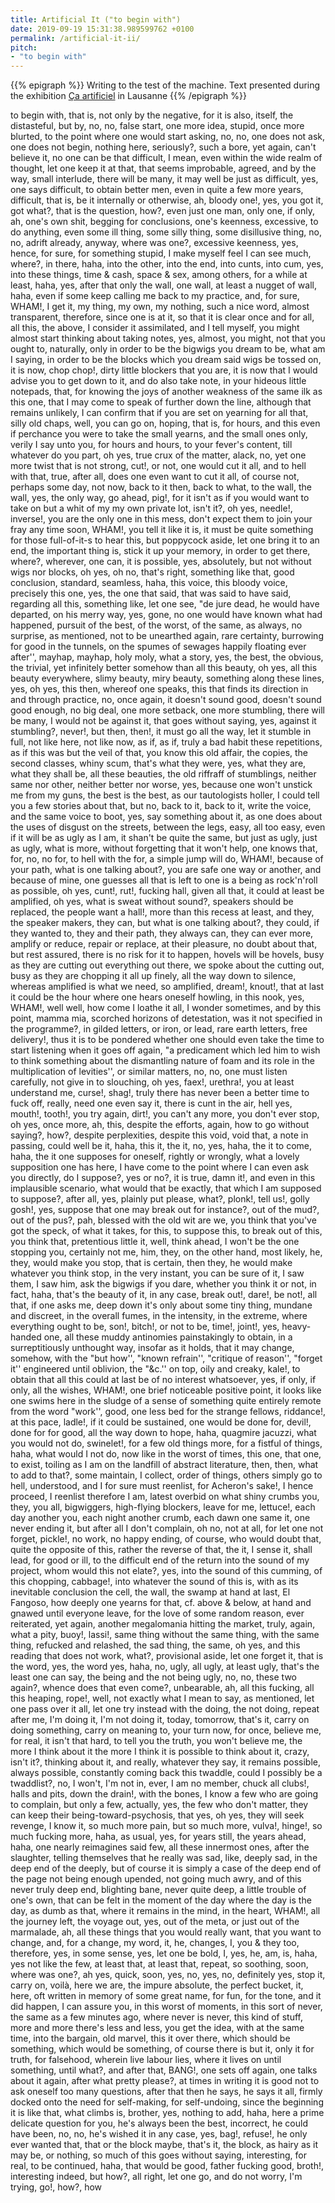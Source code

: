 ```yaml
---
title: Artificial It ("to begin with")
date: 2019-09-19 15:31:38.989599762 +0100
permalink: /artificial-it-ii/
pitch:
- "to begin with"
---
```


{{% epigraph %}}
Writing to the test of the machine. Text presented during the exhibition [Ça artificiel](/ca-artificiel/) in Lausanne
{{% /epigraph %}}

to begin with, that is, not only by the negative, for it is also, itself, the distasteful, but by, no, no, false start, one more idea, stupid, once more blurted, to the point where one would start asking, no, no, one does not ask, one does not begin, nothing here, seriously?, such a bore, yet again, can't believe it, no one can be that difficult, I mean, even within the wide realm of thought, let one keep it at that, that seems improbable, agreed, and by the way, small interlude, there will be many, it may well be just as difficult, yes, one says difficult, to obtain better men, even in quite a few more years, difficult, that is, be it internally or otherwise, ah, bloody one!, yes, you got it, got what?, that is the question, how?, even just one man, only one, if only, ah, one's own shit, begging for conclusions, one's keenness, excessive, to do anything, even some ill thing, some silly thing, some disillusive thing, no, no, adrift already, anyway, where was one?, excessive keenness, yes, hence, for sure, for something stupid, I make myself feel I can see much, where?, in there, haha, into the other, into the end, into cunts, into cum, yes, into these things, time &amp; cash, space &amp; sex, among others, for a while at least, haha, yes, after that only the wall, one wall, at least a nugget of wall, haha, even if some keep calling me back to my practice, and, for sure, WHAM!, I get it, my thing, my own, my nothing, such a nice word, almost transparent, therefore, since one is at it, so that it is clear once and for all, all this, the above, I consider it assimilated, and I tell myself, you might almost start thinking about taking notes, yes, almost, you might, not that you ought to, naturally, only in order to be the bigwigs you dream to be, what am I saying, in order to be the blocks which you dream said wigs be tossed on, it is now, chop chop!, dirty little blockers that you are, it is now that I would advise you to get down to it, and do also take note, in your hideous little notepads, that, for knowing the joys of another weakness of the same ilk as this one, that I may come to speak of further down the line, although that remains unlikely, I can confirm that if you are set on yearning for all that, silly old chaps, well, you can go on, hoping, that is, for hours, and this even if perchance you were to take the small yearns, and the small ones only, verily I say unto you, for hours and hours, to your fever's content, till whatever do you part, oh yes, true crux of the matter, alack, no, yet one more twist that is not strong, cut!, or not, one would cut it all, and to hell with that, true, after all, does one even want to cut it all, of course not, perhaps some day, not now, back to it then, back to what, to the wall, the wall, yes, the only way, go ahead, pig!, for it isn't as if you would want to take on but a whit of my my own private lot, isn't it?, oh yes, needle!, inverse!, you are the only one in this mess, don't expect them to join your fray any time soon, WHAM!, you tell it like it is, it must be quite something for those full-of-it-s to hear this, but poppycock aside, let one bring it to an end, the important thing is, stick it up your memory, in order to get there, where?, wherever, one can, it is possible, yes, absolutely, but not without wigs nor blocks, oh yes, oh no, that's right, something like that, good conclusion, standard, seamless, haha, this voice, this bloody voice, precisely this one, yes, the one that said, that was said to have said, regarding all this, something like, let one see, "de jure dead, he would have departed, on his merry way, yes, gone, no one would have known what had happened, pursuit of the best, of the worst, of the same, as always, no surprise, as mentioned, not to be unearthed again, rare certainty, burrowing for good in the tunnels, on the spumes of sewages happily floating ever after'', mayhap, mayhap, holy moly, what a story, yes, the best, the obvious, the trivial, yet infinitely better somehow than all this beauty, oh yes, all this beauty everywhere, slimy beauty, miry beauty, something along these lines, yes, oh yes, this then, whereof one speaks, this that finds its direction in and through practice, no, once again, it doesn't sound good, doesn't sound good enough, no big deal, one more setback, one more stumbling, there will be many, I would not be against it, that goes without saying, yes, against it stumbling?, never!, but then, then!, it must go all the way, let it stumble in full, not like here, not like now, as if, as if, truly a bad habit these repetitions, as if this was but the veil of that, you know this old affair, the copies, the second classes, whiny scum, that's what they were, yes, what they are, what they shall be, all these beauties, the old riffraff of stumblings, neither same nor other, neither better nor worse, yes, because one won't unstick me from my guns, the best is the best, as our tautologists holler, I could tell you a few stories about that, but no, back to it, back to it, write the voice, and the same voice to boot, yes, say something about it, as one does about the uses of disgust on the streets, between the legs, easy, all too easy, even if it will be as ugly as I am, it shan't be quite the same, but just as ugly, just as ugly, what is more, without forgetting that it won't help, one knows that, for, no, no for, to hell with the for, a simple jump will do, WHAM!, because of your path, what is one talking about?, you are safe one way or another, and because of mine, one guesses all that is left to one is a being as rock'n'roll as possible, oh yes, cunt!, rut!, fucking hall, given all that, it could at least be amplified, oh yes, what is sweat without sound?, speakers should be replaced, the people want a hall!, more than this recess at least, and they, the speaker makers, they can, but what is one talking about?, they could, if they wanted to, they and their path, they always can, they can ever more, amplify or reduce, repair or replace, at their pleasure, no doubt about that, but rest assured, there is no risk for it to happen, hovels will be hovels, busy as they are cutting out everything out there, we spoke about the cutting out, busy as they are chopping it all up finely, all the way down to silence, whereas amplified is what we need, so amplified, dream!, knout!, that at last it could be the hour where one hears oneself howling, in this nook, yes, WHAM!, well well, how come I loathe it all, I wonder sometimes, and by this point, mamma mia, scorched horizons of detestation, was it not specified in the programme?, in gilded letters, or iron, or lead, rare earth letters, free delivery!, thus it is to be pondered whether one should even take the time to start listening when it goes off again, "a predicament which led him to wish to think something about the dismantling nature of foam and its role in the multiplication of levities'', or similar matters, no, no, one must listen carefully, not give in to slouching, oh yes, faex!, urethra!, you at least understand me, curse!, shag!, truly there has never been a better time to fuck off, really, need one even say it, there is cunt in the air, hell yes, mouth!, tooth!, you try again, dirt!, you can't any more, you don't ever stop, oh yes, once more, ah, this, despite the efforts, again, how to go without saying?, how?, despite perplexities, despite this void, void that, a note in passing, could well be it, haha, this it, the it, no, yes, haha, the it to come, haha, the it one supposes for oneself, rightly or wrongly, what a lovely supposition one has here, I have come to the point where I can even ask you directly, do I suppose?, yes or no?, it is true, damn it!, and even in this implausible scenario, what would that be exactly, that which I am supposed to suppose?, after all, yes, plainly put please, what?, plonk!, tell us!, golly gosh!, yes, suppose that one may break out for instance?, out of the mud?, out of the pus?, pah, blessed with the old wit are we, you think that you've got the speck, of what it takes, for this, to suppose this, to break out of this, you think that, pretentious little it, well, think ahead, I won't be the one stopping you, certainly not me, him, they, on the other hand, most likely, he, they, would make you stop, that is certain, then they, he would make whatever you think stop, in the very instant, you can be sure of it, I saw them, I saw him, ask the bigwigs if you dare, whether you think it or not, in fact, haha, that's the beauty of it, in any case, break out!, dare!, be not!, all that, if one asks me, deep down it's only about some tiny thing, mundane and discreet, in the overall fumes, in the intensity, in the extreme, where everything ought to be, son!, bitch!, or not to be, time!, joint!, yes, heavy-handed one, all these muddy antinomies painstakingly to obtain, in a surreptitiously unthought way, insofar as it holds, that it may change, somehow, with the "but how'', "known refrain'', "critique of reason'', "forget it'' engineered until oblivion, the "&amp;c.'' on top, oily and creaky, kale!, to obtain that all this could at last be of no interest whatsoever, yes, if only, if only, all the wishes, WHAM!, one brief noticeable positive point, it looks like one swims here in the sludge of a sense of something quite entirely remote from the word "work'', good, one less bed for the strange fellows, riddance!, at this pace, ladle!, if it could be sustained, one would be done for, devil!, done for for good, all the way down to hope, haha, quagmire jacuzzi, what you would not do, swinelet!, for a few old things more, for a fistful of things, haha, what would I not do, now like in the worst of times, this one, that one, to exist, toiling as I am on the landfill of abstract literature, then, then, what to add to that?, some maintain, I collect, order of things, others simply go to hell, understood, and I for sure must reenlist, for Acheron's sake!, I hence proceed, I reenlist therefore I am, latest overbid on what shiny crumbs you, they, you all, bigwiggers, high-flying blockers, leave for me, lettuce!, each day another you, each night another crumb, each dawn one same it, one never ending it, but after all I don't complain, oh no, not at all, for let one not forget, pickle!, no work, no happy ending, of course, who would doubt that, quite the opposite of this, rather the reverse of that, the it, I sense it, shall lead, for good or ill, to the difficult end of the return into the sound of my project, whom would this not elate?, yes, into the sound of this cumming, of this chopping, cabbage!, into whatever the sound of this is, with as its inevitable conclusion the cell, the wall, the swamp at hand at last, El Fangoso, how deeply one yearns for that, cf. above &amp; below, at hand and gnawed until everyone leave, for the love of some random reason, ever reiterated, yet again, another megalomania hitting the market, truly, again, what a pity, buoy!, lassi!, same thing without the same thing, with the same thing, refucked and relashed, the sad thing, the same, oh yes, and this reading that does not work, what?, provisional aside, let one forget it, that is the word, yes, the word yes, haha, no, ugly, all ugly, at least ugly, that's the least one can say, the being and the not being ugly, no, no, these two again?, whence does that even come?, unbearable, ah, all this fucking, all this heaping, rope!, well, not exactly what I mean to say, as mentioned, let one pass over it all, let one try instead with the doing, the not doing, repeat after me, I'm doing it, I'm not doing it, today, tomorrow, that's it, carry on doing something, carry on meaning to, your turn now, for once, believe me, for real, it isn't that hard, to tell you the truth, you won't believe me, the more I think about it the more I think it is possible to think about it, crazy, isn't it?, thinking about it, and really, whatever they say, it remains possible, always possible, constantly coming back this twaddle, could I possibly be a twaddlist?, no, I won't, I'm not in, ever, I am no member, chuck all clubs!, halls and pits, down the drain!, with the bones, I know a few who are going to complain, but only a few, actually, yes, the few who don't matter, they can keep their being-toward-psychosis, that yes, oh yes, they will seek revenge, I know it, so much more pain, but so much more, vulva!, hinge!, so much fucking more, haha, as usual, yes, for years still, the years ahead, haha, one nearly reimagines said few, all these innermost ones, after the slaughter, telling themselves that he really was sad, like, deeply sad, in the deep end of the deeply, but of course it is simply a case of the deep end of the page not being enough upended, not going much awry, and of this never truly deep end, blighting bane, never quite deep, a little trouble of one's own, that can be felt in the moment of the day where the day is the day, as dumb as that, where it remains in the mind, in the heart, WHAM!, all the journey left, the voyage out, yes, out of the meta, or just out of the marmalade, ah, all these things that you would really want, that you want to change, and, for a change, my word, it, he, changes, I, you &amp; they too, therefore, yes, in some sense, yes, let one be bold, I, yes, he, am, is, haha, yes not like the few, at least that, at least that, repeat, so soothing, soon, where was one?, ah yes, quick, soon, yes, no, yes, no, definitely yes, stop it, carry on, voilà, here we are, the impure absolute, the perfect bucket, it, here, oft written in memory of some great name, for fun, for the tone, and it did happen, I can assure you, in this worst of moments, in this sort of never, the same as a few minutes ago, where never is never, this kind of stuff, more and more there's less and less, you get the idea, with at the same time, into the bargain, old marvel, this it over there, which should be something, which would be something, of course there is but it, only it for truth, for falsehood, wherein live labour lies, where it lives on until something, until what?, and after that, BANG!, one sets off again, one talks about it again, after what pretty please?, at times in writing it is good not to ask oneself too many questions, after that then he says, he says it all, firmly docked onto the need for self-making, for self-undoing, since the beginning it is like that, what climbs is, brother, yes, nothing to add, haha, here a prime delicate question for you, he's always been the best, incorrect, he could have been, no, no, he's wished it in any case, yes, bag!, refuse!, he only ever wanted that, that or the block maybe, that's it, the block, as hairy as it may be, or nothing, so much of this goes without saying, interesting, for real, to be continued, haha, that would be good, father fucking good, broth!, interesting indeed, but how?, all right, let one go, and do not worry, I'm trying, go!, how?, how
